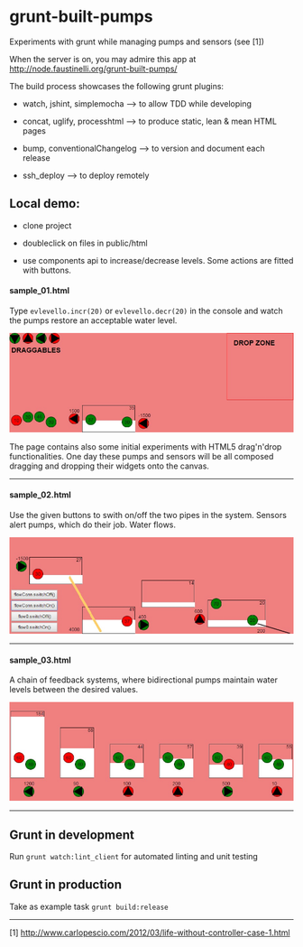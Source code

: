 # grunt-built-pumps
Experiments with grunt while managing pumps and sensors (see [1])

When the server is on, you may admire this app at http://node.faustinelli.org/grunt-built-pumps/

The build process showcases the following grunt plugins:

- watch, jshint, simplemocha --> to allow TDD while developing

- concat, uglify, processhtml --> to produce static, lean & mean HTML pages

- bump, conventionalChangelog --> to version and document each release

- ssh_deploy --> to deploy remotely


## Local demo:

- clone project

- doubleclick on files in public/html

- use components api to increase/decrease levels. Some actions are fitted with buttons.

#### sample_01.html
Type `evlevello.incr(20)` or `evlevello.decr(20)` in the console and watch the pumps restore an acceptable water level.

![sample_01](/doc/img/sample_01.jpg)

The page contains also some initial experiments with HTML5 drag'n'drop functionalities. One day these pumps and sensors 
will be all composed dragging and dropping their widgets onto the canvas.

***

#### sample_02.html
Use the given buttons to swith on/off the two pipes in the system. Sensors alert pumps, which do their job. Water flows.

![sample_02](/doc/img/sample_02.jpg)

***

#### sample_03.html
A chain of feedback systems, where bidirectional pumps maintain water levels between the desired values.

![sample_03](/doc/img/sample_03.jpg)

***


## Grunt in development
Run `grunt watch:lint_client` for automated linting and unit testing

## Grunt in production
Take as example task `grunt build:release`

----------
[1] http://www.carlopescio.com/2012/03/life-without-controller-case-1.html
